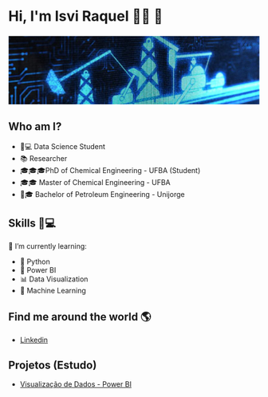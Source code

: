 # **Hi, I'm Isvi Raquel** 👩‍💻 👋
###
![GitHub Logo](datasciencefotogit.png)

## Who am I?

* 👩💻 Data Science Student
* 📚 Researcher
* 🎓🎓🎓PhD of Chemical Engineering - UFBA (Student)
* 🎓🎓 Master of Chemical Engineering - UFBA
* 👩🎓 Bachelor of Petroleum Engineering - Unijorge

## Skills 👩💻 

🌱 I’m currently learning:
* 🐍 Python
* 🧮 Power BI
* 📊 Data Visualization
* 🔮 Machine Learning

## Find me around the world :earth_americas:
* [Linkedin](https://www.linkedin.com/in/isvi-raquel/)

## Projetos (Estudo)
* [Visualização de Dados - Power BI](https://app.powerbi.com/reportEmbed?reportId=d1e78069-3bca-4280-94f7-2db020c693ba&autoAuth=true&ctid=230966c1-3871-4927-8c41-fcd251eadc09&config=eyJjbHVzdGVyVXJsIjoiaHR0cHM6Ly93YWJpLWJyYXppbC1zb3V0aC1iLXByaW1hcnktcmVkaXJlY3QuYW5hbHlzaXMud2luZG93cy5uZXQvIn0%3D/)
